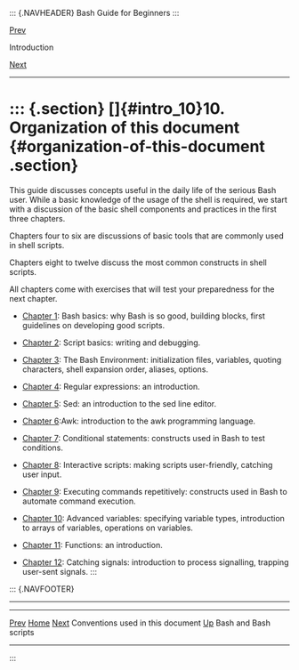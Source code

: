 ::: {.NAVHEADER}
Bash Guide for Beginners
:::

[Prev](intro_09.md)

Introduction

[Next](chap_01.md)

------------------------------------------------------------------------

::: {.section}
[]{#intro_10}10. Organization of this document {#organization-of-this-document .section}
==============================================

This guide discusses concepts useful in the daily life of the serious
Bash user. While a basic knowledge of the usage of the shell is
required, we start with a discussion of the basic shell components and
practices in the first three chapters.

Chapters four to six are discussions of basic tools that are commonly
used in shell scripts.

Chapters eight to twelve discuss the most common constructs in shell
scripts.

All chapters come with exercises that will test your preparedness for
the next chapter.

-   [Chapter 1](chap_01.md): Bash basics: why Bash is so good,
    building blocks, first guidelines on developing good scripts.

-   [Chapter 2](chap_02.md): Script basics: writing and debugging.

-   [Chapter 3](chap_03.md): The Bash Environment: initialization
    files, variables, quoting characters, shell expansion order,
    aliases, options.

-   [Chapter 4](chap_04.md): Regular expressions: an introduction.

-   [Chapter 5](chap_05.md): Sed: an introduction to the sed line
    editor.

-   [Chapter 6](chap_06.md):Awk: introduction to the awk programming
    language.

-   [Chapter 7](chap_07.md): Conditional statements: constructs used
    in Bash to test conditions.

-   [Chapter 8](chap_08.md): Interactive scripts: making scripts
    user-friendly, catching user input.

-   [Chapter 9](chap_09.md): Executing commands repetitively:
    constructs used in Bash to automate command execution.

-   [Chapter 10](chap_10.md): Advanced variables: specifying variable
    types, introduction to arrays of variables, operations on variables.

-   [Chapter 11](chap_11.md): Functions: an introduction.

-   [Chapter 12](chap_12.md): Catching signals: introduction to
    process signalling, trapping user-sent signals.
:::

::: {.NAVFOOTER}

------------------------------------------------------------------------

  ----------------------------------- -------------------- -----------------------
  [Prev](intro_09.md)                [Home](index.md)     [Next](chap_01.md)
  Conventions used in this document      [Up](f32.md)      Bash and Bash scripts
  ----------------------------------- -------------------- -----------------------
:::
